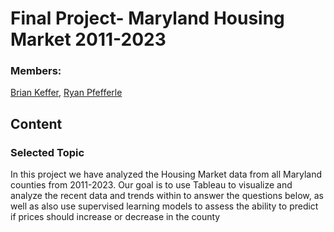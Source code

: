 # Final Project- Maryland Housing Market 2011-2023

### Members: 
[Brian Keffer](https://github.com/bkeffer3098),
[Ryan Pfefferle](https://github.com/peff22)

## Content

### Selected Topic
In this project we have analyzed the Housing Market data from all Maryland counties from 2011-2023. Our goal is to use Tableau to visualize and analyze the recent data and trends within to answer the questions below, as well as also use supervised learning models to assess the ability to predict if prices should increase or decrease in the county

